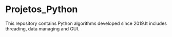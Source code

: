 # Projetos_Python
This repository contains Python algorithms developed since 2019.It includes threading, data managing and GUI.
